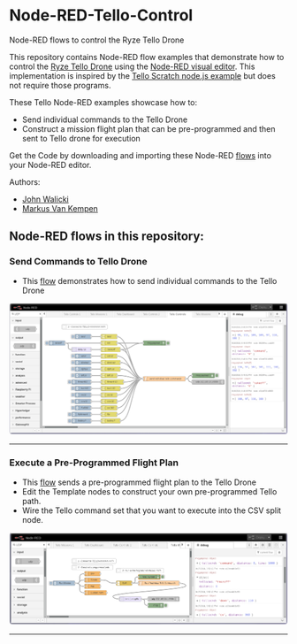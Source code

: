 # Node-RED-Tello-Control
Node-RED flows to control the Ryze Tello Drone

This repository contains Node-RED flow examples that demonstrate how to control
the [Ryze Tello Drone](https://www.ryzerobotics.com/tello) using the [Node-RED visual editor](http://nodered.org).  This implementation is inspired by the [Tello Scratch node.js example](https://dl-cdn.ryzerobotics.com/downloads/tello/0222/Tello+Scratch+Readme.pdf)
but does not require those programs.

These Tello Node-RED examples showcase how to:
* Send individual commands to the Tello Drone
* Construct a mission flight plan that can be pre-programmed and then sent to
Tello drone for execution

Get the Code by downloading and importing these Node-RED [flows](/flows) into your Node-RED editor.

Authors:
* [John Walicki](https://github.com/johnwalicki/)
* [Markus Van Kempen](https://github.com/markusvankempen)

## Node-RED flows in this repository:
### Send Commands to Tello Drone
* This [flow](/flows/nodered-tello-controls.json) demonstrates how to send individual commands to the Tello Drone

![Tello Control Flow](/screenshots/NodeRED-Tello-Controls-flow.png?raw=true "Tello Control flow")
___
### Execute a Pre-Programmed Flight Plan
* This [flow](/flows/nodered-tello-missions.json) sends a pre-programmed flight plan to the Tello Drone
 * Edit the Template nodes to construct your own pre-programmed Tello path.
 * Wire the Tello command set that you want to execute into the CSV split node.

![Tello Missions Flow](/screenshots/NodeRED-Tello-Missions-flow.png?raw=true "Tello Missions flow")
___
